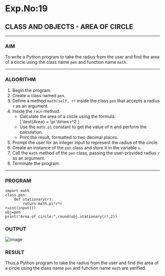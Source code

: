 # Exp.No:19  
## CLASS AND OBJECTS - AREA OF CIRCLE

---

### AIM  
To write a Python program to take the radius from the user and find the area of a circle using the class name `pen` and function name `math`.

---

### ALGORITHM

1. Begin the program.  
2. Create a class named `pen`.  
3. Define a method `math(self, r)` inside the class `pen` that accepts a radius `r` as an argument.  
4. Inside the `rain` method:  
   - Calculate the area of a circle using the formula:  
     \[ \text{Area} = \pi \times r^2 \]  
   - Use the `math.pi` constant to get the value of π and perform the calculation.  
   - Print the result, formatted to two decimal places.  
5. Prompt the user for an integer input to represent the radius of the circle.  
6. Create an instance of the `pen` class and store it in the variable `u`.  
7. Call the `math` method of the `pen` class, passing the user-provided radius `r` as an argument.  
8. Terminate the program.

---

### PROGRAM

```
import math
class pen:
    def stationary(r):
        return math.pi*r*r
r=int(input())
obj=pen
print("Area of circle:",round(obj.stationary(r),2))
```

### OUTPUT
![image](https://github.com/user-attachments/assets/a9260d0b-4d4e-43bc-8536-69ac5e47aa7e)

### RESULT
Thus,a Python program to take the radius from the user and find the area of a circle using the class name `pen` and function name `math` are verified.



